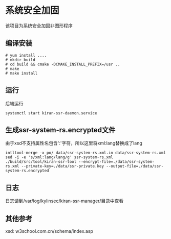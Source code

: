 # 系统安全加固
该项目为系统安全加固非图形程序

## 编译安装
```
# yum install ....
# mkdir build
# cd build && cmake -DCMAKE_INSTALL_PREFIX=/usr ..
# make
# make install
```

## 运行

后端运行

```
systemctl start kiran-ssr-daemon.service
```

## 生成ssr-system-rs.encrypted文件

由于xsd不支持属性名包含':'字符，所以这里将xml:lang替换成了lang

```
intltool-merge -x po/ data/ssr-system-rs.xml.in data/ssr-system-rs.xml
sed -i -e 's/xml:lang/lang/g' ssr-system-rs.xml
./build/src/tool/kiran-ssr-tool --encrypt-file=./data/ssr-system-rs.xml --private-key=./data/ssr-private.key --output-file=./data/ssr-system-rs.encrypted
```

## 日志
日志请到/var/log/kylinsec/kiran-ssr-manager/目录中查看

## 其他参考
xsd: w3school.com.cn/schema/index.asp